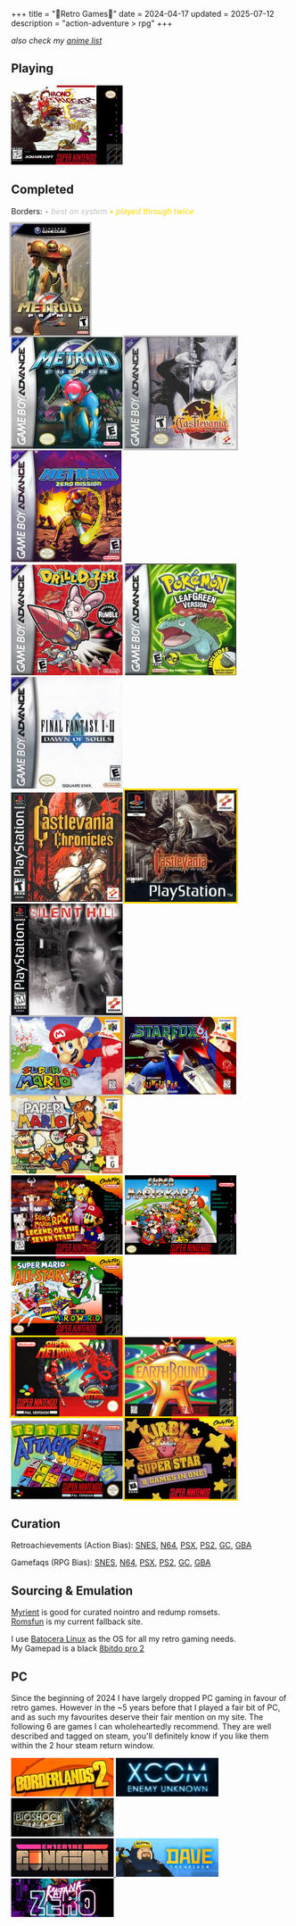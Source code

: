 +++
title = "🌸Retro Games🌸"
date = 2024-04-17
updated = 2025-07-12
description = "action-adventure > rpg"
+++

*also check my [anime list](https://port19.xyz/anime)*

## Playing

<img src="/retrocovers/chrono-trigger.jpg">

## Completed

Borders:
<i style="color: silver">• best on system</i>
<i style="color: gold">• played through twice</i>
<!-- NA Relese Dates: SNES 1991, PSX 1995, N64 1996, PS2 2000, GBA 2001, GC 2001-->

<img src="/retrocovers/metroid-prime.jpg" style="box-shadow: 0 0 0 3px silver;">
<br>
<img src="/retrocovers/metroid-fusion.jpg">
<img src="/retrocovers/castlevania-aria-of-sorrow.jpg" style="box-shadow: 0 0 0 3px silver;">
<img src="/retrocovers/metroid-zero-mission.jpg">
<br>
<img src="/retrocovers/drill-dozer.jpg">
<img src="/retrocovers/pokemon-leafgreen.jpg">
<img src="/retrocovers/final-fantasy-1-2.jpg" title="only 1, 2 sucks">
<br>
<img src="/retrocovers/castlevania-chronicles.jpg" title="with save states, do not recommend">
<img src="/retrocovers/castlevania-symphony-of-the-night.jpg" style="box-shadow: 0 0 0 3px gold;">
<img src="/retrocovers/silent-hill.jpg">
<br>
<img src="/retrocovers/super-mario-64.jpg" style="box-shadow: 0 0 0 3px silver;">
<img src="/retrocovers/star-fox-64.jpg" title="only easy route tho">
<img src="/retrocovers/paper-mario.jpg">
<br>
<img src="/retrocovers/super-mario-rpg.jpg">
<img src="/retrocovers/super-mario-kart.jpg" title="fuck that special cup! everything else gold!">
<img src="/retrocovers/super-mario-all-stars.jpg" title="only 1 so far">
<br>
<img src="/retrocovers/super-metroid.jpg" title="played twice, back to back" style="box-shadow: 0 0 0 3px gold;">
<img src="/retrocovers/earthbound.jpg">
<img src="/retrocovers/tetris-attack.jpg">
<img src="/retrocovers/kirby-super-star.jpg" style="box-shadow: 0 0 0 3px gold;">
<!-- NES sucks, but I played bubble bobble, tetris and kirbys adventure on it. Covers suck too, so I'm not including them-->

## Curation

Retroachievements (Action Bias):
[SNES](https://retroachievements.org/system/3-snes-super-famicom/games?sort=-playersTotal&page%5Bsize%5D=50&filter%5Bsubsets%5D=only-games&filter%5Bgame-type%5D=retail),
[N64](https://retroachievements.org/system/2-nintendo-64/games?sort=-playersTotal&filter%5Bsubsets%5D=only-games&filter%5Bgame-type%5D=retail&page%5Bsize%5D=50),
[PSX](https://retroachievements.org/system/12-playstation/games?sort=-playersTotal&filter%5Bsubsets%5D=only-games&filter%5Bgame-type%5D=retail&page%5Bsize%5D=50),
[PS2](https://retroachievements.org/system/21-playstation-2/games?sort=-playersTotal&filter%5Bsubsets%5D=only-games&filter%5Bgame-type%5D=retail&page%5Bsize%5D=50),
[GC](https://retroachievements.org/system/16-gamecube/games?sort=-playersTotal&filter%5Bgame-type%5D=retail&filter%5Bsubsets%5D=only-games&page%5Bsize%5D=50),
[GBA](https://retroachievements.org/system/5-game-boy-advance/games?sort=-playersTotal&filter%5Bsubsets%5D=only-games&filter%5Bgame-type%5D=retail&page%5Bsize%5D=50)

Gamefaqs (RPG Bias):
[SNES](https://gamefaqs.gamespot.com/boards/916396-super-nintendo/76022917),
[N64](https://gamefaqs.gamespot.com/boards/916387-nintendo-64/78772770),
[PSX](https://gamefaqs.gamespot.com/boards/916392-playstation/79518173),
[PS2](https://gamefaqs.gamespot.com/boards/915821-playstation-2/79518850),
[GC](https://gamefaqs.gamespot.com/boards/915781-gamecube/79516002),
[GBA](https://gamefaqs.gamespot.com/boards/916598-game-boy-advance/66659387)

## Sourcing & Emulation

[Myrient](https://myrient.erista.me/) is good for curated nointro and redump romsets.\
[Romsfun](https://romsfun.com/) is my current fallback site.

I use [Batocera Linux](https://batocera.org/) as the OS for all my retro gaming needs.\
My Gamepad is a black [8bitdo pro 2](https://www.8bitdo.com/pro2/)

## PC

Since the beginning of 2024 I have largely dropped PC gaming in favour of retro games.
However in the ~5 years before that I played a fair bit of PC, and as such my favourites deserve their fair mention on my site.
The following 6 are games I can wholeheartedly recommend.
They are well described and tagged on steam, you'll definitely know if you like them within the 2 hour steam return window.

<a href="https://store.steampowered.com/app/49520/Borderlands_2/"><img src="/retrocovers/pc/borderlands2.jpg"></a>
<a href="https://store.steampowered.com/app/200510/XCOM_Enemy_Unknown/"><img src="/retrocovers/pc/xcom-enemy-unknown.jpg"></a>
<a href="https://store.steampowered.com/app/7670/BioShock/"><img src="/retrocovers/pc/bioshock.jpg"></a>
<br>
<a href="https://store.steampowered.com/app/311690/Enter_the_Gungeon/"><img src="/retrocovers/pc/enter-the-gungeon.jpg">
<a href="https://store.steampowered.com/app/1868140/DAVE_THE_DIVER/"><img src="/retrocovers/pc/dave-the-diver.jpg"></a>
<a href="https://store.steampowered.com/app/460950/Katana_ZERO/"><img src="/retrocovers/pc/katana-zero.jpg"></a>
